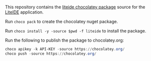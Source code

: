 This repository contains the [liteide chocolatey package](https://chocolatey.org/packages/liteide) source for the [LiteIDE](https://github.com/visualfc/liteide) application.

Run `choco pack` to create the chocolatey nuget package.

Run `choco install -y -source $pwd -f liteide` to install the package.

Run the following to publish the package to chocolatey.org:

```powershell
choco apikey -k API-KEY -source https://chocolatey.org/
choco push -source https://chocolatey.org/
```
